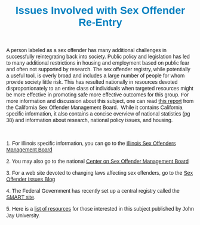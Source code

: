 <H1 style="TEXT-ALIGN: center"><SPAN style="FONT-FAMILY: Arial,Helvetica,sans-serif; COLOR: rgb(0,128,192)">Issues Involved with Sex Offender Re-Entry</SPAN></H1>
<P>&nbsp;</P>
<P><SPAN style="FONT-SIZE: 14px; FONT-FAMILY: Arial,Helvetica,sans-serif; LINE-HEIGHT: 17px">A person labeled as a sex offender has many additional challenges in successfully reintegrating back into society.&nbsp;Public policy and legislation has led to many additional restrictions in housing and employment based on public fear and often not supported by research.&nbsp;The sex offender registry, while potentially a useful tool, is overly broad and includes a large number of people for whom provide society little risk.&nbsp;This has resulted nationally in resources devoted disproportionately to an entire&nbsp;class of individuals when targeted resources might be more effective in promoting safe more effective outcomes for this group. For more information and discussion about this subject, one can read <A href="http://www.casomb.org/docs/Housing%202008%20Rev%201%205%20FINAL.pdf" target=_blank>this report</A> from th<SPAN class=WEBON_FONT style="FONT-FAMILY: Arial,Helvetica,Sans-serif">e </SPAN></SPAN><SPAN class=WEBON_SIZE style="FONT-SIZE: 14px"><SPAN class=WEBON_FONT style="FONT-FAMILY: Arial,Helvetica,Sans-serif">California Sex Offender Management Board</SPAN></SPAN><SPAN style="FONT-SIZE: 14px; FONT-FAMILY: Arial,Helvetica,sans-serif; LINE-HEIGHT: 17px"><SPAN class=WEBON_SIZE style="FONT-SIZE: 14px"><SPAN class=WEBON_FONT style="FONT-FAMILY: Arial,Helvetica,Sans-serif">.&nbsp;</SPAN> While it</SPAN> contains California specific information, it also contains a concise overview of national statistics (pg 38) and information about research, national policy issues, and housing.</SPAN><BR></P>
<P><BR></P>
<P style="TEXT-ALIGN: left"><SPAN style="FONT-SIZE: 14px; FONT-FAMILY: Arial,Helvetica,sans-serif; LINE-HEIGHT: 17px">1. For Illinois specific information, you can go to the <A href="http://www.illinoisattorneygeneral.gov/communities/somb/index.html" target=_blank>Illinois Sex Offenders Management Board</A><A href="http://www.illinoisattorneygeneral.gov/communities/somb/index.html"><BR></A></SPAN></P>
<P style="TEXT-ALIGN: left"><SPAN style="FONT-SIZE: 14px; FONT-FAMILY: Arial,Helvetica,sans-serif; LINE-HEIGHT: 17px">2. You may also go to the national <A href="http://www.csom.org/about/about.html" target=_blank>Center on Sex Offender Management Board</A></SPAN><BR></P>
<P style="TEXT-ALIGN: left"><SPAN style="FONT-SIZE: 14px; FONT-FAMILY: Arial,Helvetica,sans-serif; LINE-HEIGHT: 17px">3. For a web site devoted to changing laws affecting sex offenders, go to the <A href="http://sexoffenderissues.blogspot.com/2007/05/introduction.html" target=_blank>Sex Offender Issues Blog</A><BR></SPAN></P>
<P style="TEXT-ALIGN: left"><SPAN style="FONT-SIZE: 14px; FONT-FAMILY: Arial,Helvetica,sans-serif; LINE-HEIGHT: 17px">4. The Federal Government has recently set up a central registry called the <A href="http://www.nsopw.gov/%28X%281%29S%28ppvbht45ghilkw45mfztya45%29%29/Core/Conditions.aspx?AspxAutoDetectCookieSupport=1" target=_blank>SMART site</A>.<BR></SPAN></P>
<P style="TEXT-ALIGN: left"><SPAN style="FONT-SIZE: 14px; FONT-FAMILY: Arial,Helvetica,sans-serif; LINE-HEIGHT: 17px">5. Here is a <A href="http://www.jjay.cuny.edu/centersinstitutes/pri/events/020108No_EasyAnswers/Bibliography020108.pdf" target=_blank>list of resources</A> for those interested in this subject published by John Jay University.</SPAN><A href="http://sexoffenderissues.blogspot.com/2007/05/introduction.html"><BR></A></P>
<P style="TEXT-ALIGN: left">&nbsp;</P>
<P><BR><BR></P>
<DIV class=clr></DIV>